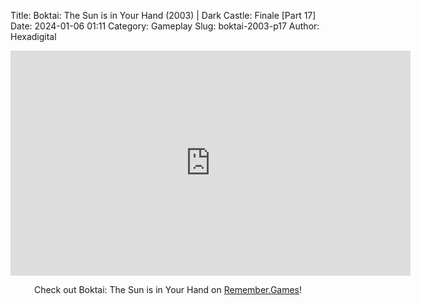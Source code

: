 Title: Boktai: The Sun is in Your Hand (2003) | Dark Castle: Finale [Part 17]
Date: 2024-01-06 01:11
Category: Gameplay
Slug: boktai-2003-p17
Author: Hexadigital

<center><iframe src="https://www.youtube.com/embed/F6BCfYlfN98?feature=oembed" allow="accelerometer; autoplay; encrypted-media; gyroscope; picture-in-picture" width="640" height="360" frameborder="0"></iframe>

Check out Boktai: The Sun is in Your Hand on [Remember.Games](https://remember.games/game/107/boktai-the-sun-is-in-your-hand/)!</center>